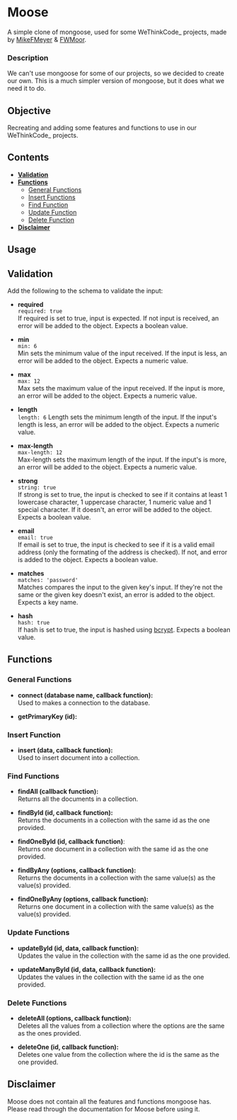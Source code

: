 # **Moose**

A simple clone of mongoose, used for some WeThinkCode_ projects, made by [MikeFMeyer](https://github.com/mikefmeyer) & [FWMoor](https://github.com/FWMoor).

### **Description**

We can't use mongoose for some of our projects, so we decided to create our own. This is a much simpler version of mongoose, but it does what we need it to do.

## **Objective**

Recreating and adding some features and functions to use in our WeThinkCode_ projects.  

## **Contents**  
* [**Validation**](#validation)
* [**Functions**](#functions)
  + [General Functions](#general-functions)
  + [Insert Functions](#insert-function)
  + [Find Function](#find-functions)
  + [Update Function](#update-functions)
  + [Delete Function](#delete-functions)
* [**Disclaimer**](#disclaimer)

## **Usage**

## **Validation**  
Add the following to the schema to validate the input:  

- **required**  
  ```required: true```  
  If required is set to true, input is expected. If not input is received, an error will be added to the object. Expects a boolean value.  
  
- **min**  
  ```min: 6```  
  Min sets the minimum value of the input received. If the input is less, an error will be added to the object. Expects a numeric value.  
  
- **max**  
  ```max: 12```  
  Max sets the maximum value of the input received. If the input is more, an error will be added to the object. Expects a numeric value.  
  
- **length**  
  ```length: 6```
  Length sets the minimum length of the input. If the input's length is less, an error will be added to the object. Expects a numeric value.  
  
- **max-length**  
  ```max-length: 12```  
  Max-length sets the maximum length of the input. If the input's is more, an error will be added to the object. Expects a numeric value.  
  
- **strong**  
  ```string: true```  
  If strong is set to true, the input is checked to see if it contains at least 1 lowercase character, 1 uppercase character, 1 numeric value and 1 special character. If it doesn't, an error will be added to the object. Expects a boolean value.  
  
- **email**  
  ```email: true```  
  If email is set to true, the input is checked to see if it is a valid email address (only the formating of the address is checked). If not, and error is added to the object. Expects a boolean value.  
  
- **matches**  
  ```matches: 'password'```  
  Matches compares the input to the given key's input. If they're not the same or the given key doesn't exist, an error is added to the object. Expects a key name.  
  
- **hash**  
  ```hash: true```  
  If hash is set to true, the input is hashed using [bcrypt](https://www.npmjs.com/package/bcrypt). Expects a boolean value.  
  

## **Functions**  

### **General Functions**  

- **connect (database name, callback function):**  
  Used to makes a connection to the database.  
  
- **getPrimaryKey (id):**  

### **Insert Function**

- **insert (data, callback function):**  
  Used to insert document into a collection.

### **Find Functions**

- **findAll (callback function):**  
  Returns all the documents in a collection.  
  
- **findById (id, callback function):**  
  Returns the documents in a collection with the same id as the one provided.  
  
- **findOneById (id, callback function)**:  
  Returns one document in a collection with the same id as the one provided.  
  
- **findByAny (options, callback function):**  
  Returns the documents in a collection with the same value(s) as the value(s) provided.  
  
- **findOneByAny (options, callback function):**  
  Returns one document in a collection with the same value(s) as the value(s) provided.  

### **Update Functions**

- **updateById (id, data, callback function):**  
  Updates the value in the collection with the same id as the one provided.  
  
- **updateManyById (id, data, callback function):**  
  Updates the values in the collection with the same id as the one provided.  

### **Delete Functions**

- **deleteAll (options, callback function):**  
  Deletes all the values from a collection where the options are the same as the ones provided.  
  
- **deleteOne (id, callback function):**  
  Deletes one value from the collection where the id is the same as the one provided.  


## Disclaimer  

Moose does not contain all the features and functions mongoose has. Please read through the documentation for Moose before using it.

